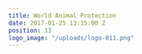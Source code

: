 ```yaml
---
title: World Animal Protection
date: 2017-01-25 13:15:00 Z
position: 13
logo_image: "/uploads/logo-011.png"
---
```


